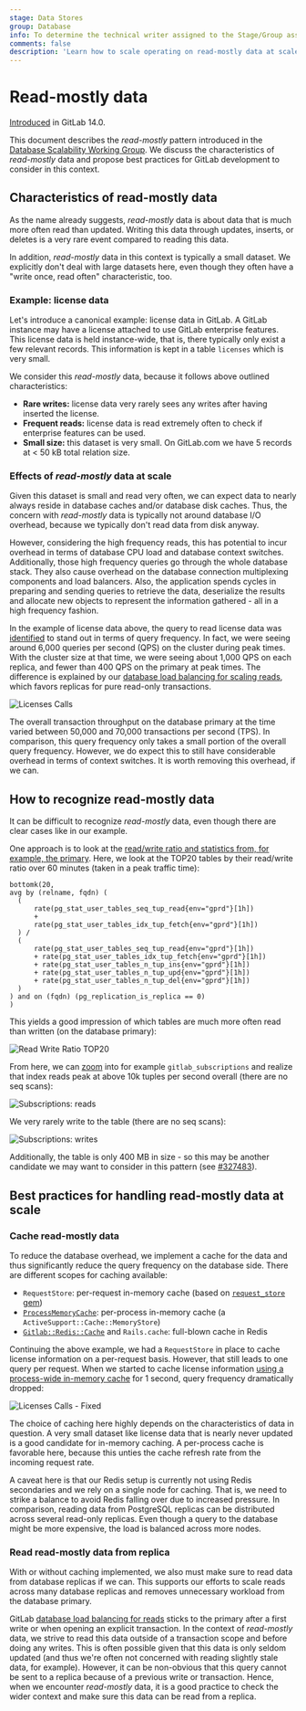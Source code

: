 ```yaml
---
stage: Data Stores
group: Database
info: To determine the technical writer assigned to the Stage/Group associated with this page, see https://about.gitlab.com/handbook/engineering/ux/technical-writing/#assignments
comments: false
description: 'Learn how to scale operating on read-mostly data at scale'
---
```


# Read-mostly data

[Introduced](https://gitlab.com/gitlab-org/gitlab/-/issues/326037) in GitLab 14.0.

This document describes the *read-mostly* pattern introduced in the
[Database Scalability Working Group](https://about.gitlab.com/company/team/structure/working-groups/database-scalability/#read-mostly-data).
We discuss the characteristics of *read-mostly* data and propose best practices for GitLab development
to consider in this context.

## Characteristics of read-mostly data

As the name already suggests, *read-mostly* data is about data that is much more often read than
updated. Writing this data through updates, inserts, or deletes is a very rare event compared to
reading this data.

In addition, *read-mostly* data in this context is typically a small dataset. We explicitly don't deal
with large datasets here, even though they often have a "write once, read often" characteristic, too.

### Example: license data

Let's introduce a canonical example: license data in GitLab. A GitLab instance may have a license
attached to use GitLab enterprise features. This license data is held instance-wide, that
is, there typically only exist a few relevant records. This information is kept in a table
`licenses` which is very small.

We consider this *read-mostly* data, because it follows above outlined characteristics:

- **Rare writes:** license data very rarely sees any writes after having inserted the license.
- **Frequent reads:** license data is read extremely often to check if enterprise features can be used.
- **Small size:** this dataset is very small. On GitLab.com we have 5 records at < 50 kB total relation size.

### Effects of *read-mostly* data at scale

Given this dataset is small and read very often, we can expect data to nearly always reside in
database caches and/or database disk caches. Thus, the concern with *read-mostly* data is typically
not around database I/O overhead, because we typically don't read data from disk anyway.

However, considering the high frequency reads, this has potential to incur overhead in terms of
database CPU load and database context switches. Additionally, those high frequency queries go
through the whole database stack. They also cause overhead on the database connection
multiplexing components and load balancers. Also, the application spends cycles in preparing and
sending queries to retrieve the data, deserialize the results and allocate new objects to represent
the information gathered - all in a high frequency fashion.

In the example of license data above, the query to read license data was
[identified](https://gitlab.com/gitlab-org/gitlab/-/issues/292900) to stand out in terms of query
frequency. In fact, we were seeing around 6,000 queries per second (QPS) on the cluster during peak
times. With the cluster size at that time, we were seeing about 1,000 QPS on each replica, and fewer
than 400 QPS on the primary at peak times. The difference is explained by our
[database load balancing for scaling reads](https://gitlab.com/gitlab-org/gitlab/-/blob/master/ee/lib/gitlab/database/load_balancing.rb),
which favors replicas for pure read-only transactions.

![Licenses Calls](img/read_mostly_licenses_calls_v14_2.png)

The overall transaction throughput on the database primary at the time varied between 50,000 and
70,000 transactions per second (TPS). In comparison, this query frequency only takes a small
portion of the overall query frequency. However, we do expect this to still have considerable
overhead in terms of context switches. It is worth removing this overhead, if we can.

## How to recognize read-mostly data

It can be difficult to recognize *read-mostly* data, even though there are clear cases like in our
example.

One approach is to look at the [read/write ratio and statistics from, for example, the primary](https://bit.ly/3frdtyz). Here, we look at the TOP20 tables by their read/write ratio over 60 minutes (taken in a peak traffic time):

```plaintext
bottomk(20,
avg by (relname, fqdn) (
  (
      rate(pg_stat_user_tables_seq_tup_read{env="gprd"}[1h])
      +
      rate(pg_stat_user_tables_idx_tup_fetch{env="gprd"}[1h])
  ) /
  (
      rate(pg_stat_user_tables_seq_tup_read{env="gprd"}[1h])
      + rate(pg_stat_user_tables_idx_tup_fetch{env="gprd"}[1h])
      + rate(pg_stat_user_tables_n_tup_ins{env="gprd"}[1h])
      + rate(pg_stat_user_tables_n_tup_upd{env="gprd"}[1h])
      + rate(pg_stat_user_tables_n_tup_del{env="gprd"}[1h])
  )
) and on (fqdn) (pg_replication_is_replica == 0)
)
```

This yields a good impression of which tables are much more often read than written (on the database
primary):

![Read Write Ratio TOP20](img/read_mostly_readwriteratio_v14_2.png)

From here, we can [zoom](https://bit.ly/2VmloX1) into for example `gitlab_subscriptions` and realize that index reads peak at above 10k tuples per second overall (there are no seq scans):

![Subscriptions: reads](img/read_mostly_subscriptions_reads_v14_2.png)

We very rarely write to the table (there are no seq scans):

![Subscriptions: writes](img/read_mostly_subscriptions_writes_v14_2.png)

Additionally, the table is only 400 MB in size - so this may be another candidate we may want to
consider in this pattern (see [#327483](https://gitlab.com/gitlab-org/gitlab/-/issues/327483)).

## Best practices for handling read-mostly data at scale

### Cache read-mostly data

To reduce the database overhead, we implement a cache for the data and thus significantly
reduce the query frequency on the database side. There are different scopes for caching available:

- `RequestStore`: per-request in-memory cache (based on [`request_store` gem](https://github.com/steveklabnik/request_store))
- [`ProcessMemoryCache`](https://gitlab.com/gitlab-org/gitlab/blob/master/lib/gitlab/process_memory_cache.rb#L4): per-process in-memory cache (a `ActiveSupport::Cache::MemoryStore`)
- [`Gitlab::Redis::Cache`](https://gitlab.com/gitlab-org/gitlab/blob/master/lib/gitlab/redis/cache.rb) and `Rails.cache`: full-blown cache in Redis

Continuing the above example, we had a `RequestStore` in place to cache license information on a
per-request basis. However, that still leads to one query per request. When we started to cache license information
[using a process-wide in-memory cache](https://gitlab.com/gitlab-org/gitlab/-/merge_requests/50318)
for 1 second, query frequency dramatically dropped:

![Licenses Calls - Fixed](img/read_mostly_licenses_fixed_v14_2.png)

The choice of caching here highly depends on the characteristics of data in question. A very small
dataset like license data that is nearly never updated is a good candidate for in-memory caching.
A per-process cache is favorable here, because this unties the cache refresh rate from the incoming
request rate.

A caveat here is that our Redis setup is currently not using Redis secondaries and we rely on a
single node for caching. That is, we need to strike a balance to avoid Redis falling over due to
increased pressure. In comparison, reading data from PostgreSQL replicas can be distributed across
several read-only replicas. Even though a query to the database might be more expensive, the
load is balanced across more nodes.

### Read read-mostly data from replica

With or without caching implemented, we also must make sure to read data from database replicas if
we can. This supports our efforts to scale reads across many database replicas and removes
unnecessary workload from the database primary.

GitLab [database load balancing for reads](https://gitlab.com/gitlab-org/gitlab/-/blob/master/ee/lib/gitlab/database/load_balancing.rb)
sticks to the primary after a first write or when opening an
explicit transaction. In the context of *read-mostly* data, we strive to read this data outside of a
transaction scope and before doing any writes. This is often possible given that this data is only
seldom updated (and thus we're often not concerned with reading slightly stale data, for example).
However, it can be non-obvious that this query cannot be sent to a replica because of a previous
write or transaction. Hence, when we encounter *read-mostly* data, it is a good practice to check the
wider context and make sure this data can be read from a replica.
